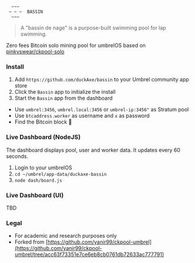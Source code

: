 ```
  ~~~
 ~ ~ ~  BASSIN
  ~~~
```

> A "bassin de nage" is a purpose-built swimming pool for lap swimming.

Zero fees Bitcoin solo mining pool for umbrelOS based on [pinkyswear/ckpool-solo](https://hub.docker.com/r/pinkyswear/ckpool-solo)

### Install

1. Add `https://github.com/duckAxe/bassin` to your Umbrel community app store
2. Click the `Bassin` app to initialize the install
3. Start the `Bassin` app from the dashboard


* Use `umbrel:3456`, `umbrel.local:3456` or `umbrel-ip:3456"` as Stratum pool
* Use `btcaddress.worker` as username and `x` as password
* Find the Bitcoin block 🎉


### Live Dashboard (NodeJS)

The dashboard displays pool, user and worker data. It updates every 60 seconds.

1. Login to your umbrelOS
2. `cd ~/umbrel/app-data/duckaxe-bassin`
3. `node dash/board.js`


### Live Dashboard (UI)

TBD


### Legal
* For academic and research purposes only
* Forked from [https://github.com/yanir99/ckpool-umbrel](https://github.com/yanir99/ckpool-umbrel/tree/acc63f73351e7ce6eb8cb0761db72633ac777791)